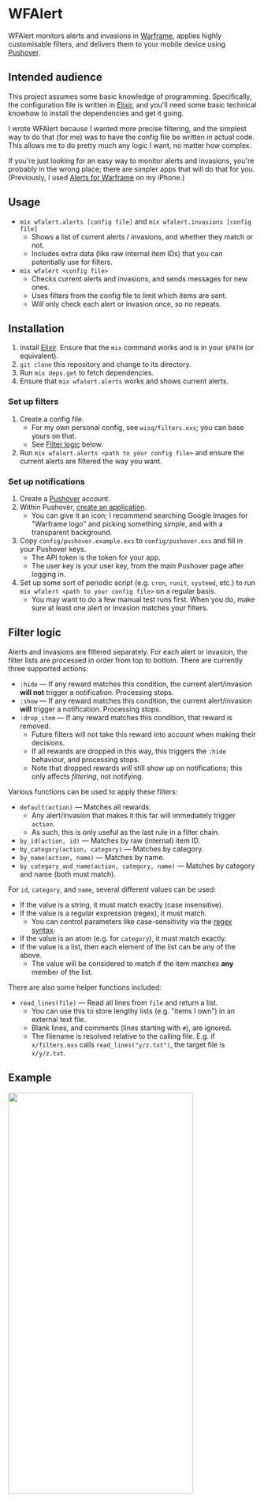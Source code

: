 # WFAlert

WFAlert monitors alerts and invasions in [Warframe](https://www.warframe.com/), applies highly customisable filters, and delivers them to your mobile device using [Pushover](https://pushover.net/).

## Intended audience

This project assumes some basic knowledge of programming.  Specifically, the configuration file is written in [Elixir](https://elixir-lang.org/), and you'll need some basic technical knowhow to install the dependencies and get it going.

I wrote WFAlert because I wanted more precise filtering, and the simplest way to do that (for me) was to have the config file be written in actual code.  This allows me to do pretty much any logic I want, no matter how complex.

If you're just looking for an easy way to monitor alerts and invasions, you're probably in the wrong place; there are simpler apps that will do that for you.  (Previously, I used [Alerts for Warframe](https://itunes.apple.com/ca/app/alerts-for-warframe/id775981113?mt=8) on my iPhone.)

## Usage

* `mix wfalert.alerts [config file]` and `mix wfalert.invasions [config file]`
  * Shows a list of current alerts / invasions, and whether they match or not.
  * Includes extra data (like raw internal item IDs) that you can potentially use for filters.
* `mix wfalert <config file>`
  * Checks current alerts and invasions, and sends messages for new ones.
  * Uses filters from the config file to limit which items are sent.
  * Will only check each alert or invasion once, so no repeats.

## Installation

1. Install [Elixir](https://elixir-lang.org/install.html).  Ensure that the `mix` command works and is in your `$PATH` (or equivalent).
2. `git clone` this repository and change to its directory.
3. Run `mix deps.get` to fetch dependencies.
4. Ensure that `mix wfalert.alerts` works and shows current alerts.

### Set up filters

1. Create a config file.
    * For my own personal config, see `wisq/filters.exs`; you can base yours on that.
    * See [Filter logic](#filter-logic) below.
2. Run `mix wfalert.alerts <path to your config file>` and ensure the current alerts are filtered the way you want.

### Set up notifications

1. Create a [Pushover](https://pushover.net/) account.
2. Within Pushover, [create an application](https://pushover.net/apps/build).
    * You can give it an icon; I recommend searching Google Images for "Warframe logo" and picking something simple, and with a transparent background.
3. Copy `config/pushover.example.exs` to `config/pushover.exs` and fill in your Pushover keys.
    * The API token is the token for your app.
    * The user key is your user key, from the main Pushover page after logging in.
4. Set up some sort of periodic script (e.g. `cron`, `runit`, `systemd`, etc.) to run `mix wfalert <path to your config file>` on a regular basis.
    * You may want to do a few manual test runs first.  When you do, make sure at least one alert or invasion matches your filters.

## Filter logic

Alerts and invasions are filtered separately.  For each alert or invasion, the filter lists are processed in order from top to bottom.  There are currently three supported actions:

* `:hide` — If any reward matches this condition, the current alert/invasion **will not** trigger a notification.  Processing stops.
* `:show` — If any reward matches this condition, the current alert/invasion **will** trigger a notification.  Processing stops.
* `:drop_item` — If any reward matches this condition, that reward is removed.
  * Future filters will not take this reward into account when making their decisions.
  * If all rewards are dropped in this way, this triggers the `:hide` behaviour, and processing stops.
  * Note that dropped rewards *will* still show up on notifications; this only affects *filtering*, not notifying.

Various functions can be used to apply these filters:

* `default(action)` — Matches all rewards.
  * Any alert/invasion that makes it this far will immediately trigger `action`.
  * As such, this is only useful as the last rule in a filter chain.
* `by_id(action, id)` — Matches by raw (internal) item ID.
* `by_category(action, category)` — Matches by category.
* `by_name(action, name)` — Matches by name.
* `by_category_and_name(action, category, name)` — Matches by category and name (both must match).

For `id`, `category`, and `name`, several different values can be used:

* If the value is a string, it must match exactly (case insensitive).
* If the value is a regular expression (regex), it must match.
  * You can control parameters like case-sensitivity via the [regex syntax](https://hexdocs.pm/elixir/Regex.html).
* If the value is an atom (e.g. for `category`), it must match exactly.
* If the value is a list, then each element of the list can be any of the above.
  * The value will be considered to match if the item matches **any** member of the list.

There are also some helper functions included:

* `read_lines(file)` — Read all lines from `file` and return a list.
  * You can use this to store lengthy lists (e.g. "items I own") in an external text file.
  * Blank lines, and comments (lines starting with `#`), are ignored.
  * The filename is resolved relative to the calling file.  E.g. if `x/filters.exs` calls `read_lines("y/z.txt")`, the target file is `x/y/z.txt`.

## Example

<img width="375" height="812" src="https://i.wisq.net/IMG_0628-20180919-212634.jpg" />
